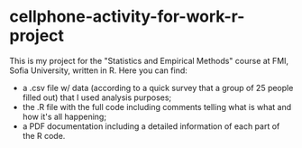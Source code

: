 # cellphone-activity-for-work-r-project

This is my project for the "Statistics and Empirical Methods" course at FMI, Sofia University, written in R.
Here you can find:
- a .csv file w/ data (according to a quick survey that a group of 25 people filled out) that I used analysis purposes;
- the .R file with the full code including comments telling what is what and how it's all happening;
- a PDF documentation including a detailed information of each part of the R code.
